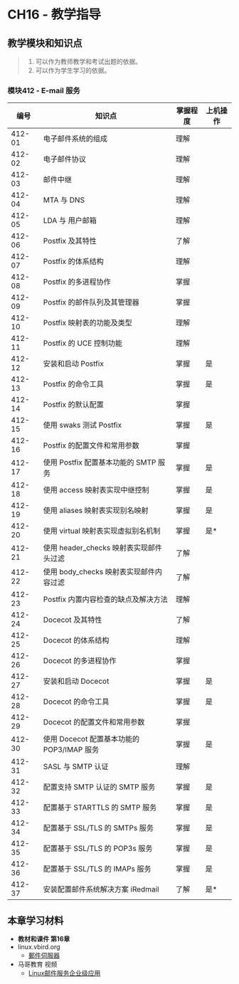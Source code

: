 # CH16 - 教学指导

## 教学模块和知识点

> 1. 可以作为教师教学和考试出题的依据。
> 2. 可以作为学生学习的依据。


### 模块412 - E-mail 服务

|  编号  |           知识点                           | 掌握程度 | 上机操作 |
| ------ | ------------------------------------------ | -------- | -------- |
| 412-01 | 电子邮件系统的组成                         |   理解   |          |
| 412-02 | 电子邮件协议                               |   理解   |          |
| 412-03 | 邮件中继                                   |   理解   |          |
| 412-04 | MTA 与 DNS                                 |   理解   |          |
| 412-05 | LDA 与 用户邮箱                            |   理解   |          |
| 412-06 | Postfix 及其特性                           |   了解   |          |
| 412-07 | Postfix 的体系结构                         |   理解   |          |
| 412-08 | Postfix 的多进程协作                       |   掌握   |          |
| 412-09 | Postfix 的邮件队列及其管理器               |   掌握   |          |
| 412-10 | Postfix 映射表的功能及类型                 |   理解   |          |
| 412-11 | Postfix 的 UCE 控制功能                    |   理解   |          |
| 412-12 | 安装和启动 Postfix                         |   掌握   |  是      |
| 412-13 | Postfix 的命令工具                         |   掌握   |  是      |
| 412-14 | Postfix 的默认配置                         |   掌握   |          |
| 412-15 | 使用 swaks 测试 Postfix                    |   掌握   |  是      |
| 412-16 | Postfix 的配置文件和常用参数               |   掌握   |          |
| 412-17 | 使用 Postfix 配置基本功能的 SMTP 服务      |   掌握   |  是      |
| 412-18 | 使用 access 映射表实现中继控制             |   掌握   |  是      |
| 412-19 | 使用 aliases 映射表实现别名映射            |   掌握   |  是      |
| 412-20 | 使用 virtual 映射表实现虚拟别名机制        |   掌握   |  是*     |
| 412-21 | 使用 header_checks 映射表实现邮件头过滤    |   了解   |          |
| 412-22 | 使用 body_checks 映射表实现邮件内容过滤    |   了解   |          |
| 412-23 | Postfix 内置内容检查的缺点及解决方法       |   理解   |          |
| 412-24 | Docecot 及其特性                           |   了解   |          |
| 412-25 | Docecot 的体系结构                         |   理解   |          |
| 412-26 | Docecot 的多进程协作                       |   掌握   |          |
| 412-27 | 安装和启动 Docecot                         |   掌握   |  是      |
| 412-28 | Docecot 的命令工具                         |   掌握   |  是      |
| 412-29 | Docecot 的配置文件和常用参数               |   掌握   |          |
| 412-30 | 使用 Docecot 配置基本功能的 POP3/IMAP 服务 |   掌握   |  是      |
| 412-31 | SASL 与 SMTP 认证                          |   理解   |          |
| 412-32 | 配置支持 SMTP 认证的 SMTP 服务             |   掌握   |  是      |
| 412-33 | 配置基于 STARTTLS 的 SMTP 服务             |   掌握   |  是      |
| 412-34 | 配置基于 SSL/TLS 的 SMTPs 服务             |   掌握   |  是      |
| 412-35 | 配置基于 SSL/TLS 的 POP3s 服务             |   掌握   |  是      |
| 412-36 | 配置基于 SSL/TLS 的 IMAPs 服务             |   掌握   |  是      |
| 412-37 | 安装配置邮件系统解决方案 iRedmail          |   了解   |  是*     |


## 本章学习材料

* **教材和课件 第16章**
* linux.vbird.org
  * [郵件伺服器](http://linux.vbird.org/linux_server/0380mail.php)
* 马哥教育 视频
  * [Linux邮件服务企业级应用](http://edu.51cto.com/course/course_id-1487.html)



